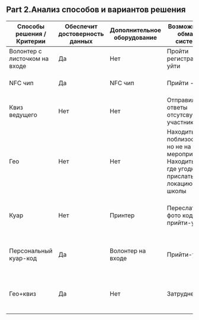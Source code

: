 ## Part 2.Анализ способов и вариантов решения

| Способы решения / Критерии | Обеспечит достоверность данных | Дополнительное оборудование | Возможность обмана системы | Финансовые издержки | Масштабируемость | Возможность коммерческого применения | Ресурсоёмкость  | Сложность развертывания |
|--------|----------|--------------|--------|----------|-----|-----|-----|-----|
|  Волонтер с листочком на входе  | Да  | Нет | Пройти регистрацию и уйти | Нет | Нет | Нет | 1 волонтер | Отсутствует |
|  NFC чип  | Да  | NFC чип | Прийти - уйти | Покупка чипа | Да | Теоретическая возможность | Минимальная | Прошивка чипа под каждое мероприятие |
| Квиз ведущего   | Нет  | Нет | Отправил ответы отсутсвующим участникам | Нет | Квиз-бот для всех желающих | ОпенСорс | Разработка приложения, оплата сервера | Серверная часть |
|  Гео  | Нет  | Нет | Находиться поблизости, но не на мероприятии / Находиться где угодно и прислать локацию школы | Нет | Приложение проверки гео | Использование на фестивалях и пр. | Разработка приложения, оплата сервера  | Серверная часть  |  |
|  Куар  | Нет  | Принтер | Переслать фото кода, прийти-уйти | Нет | Куар телефон-к-телефону | Использование на сторонних мероприятиях | Разработка приложения, оплата сервера, доступ к принтеру | Серверная часть |
| Персональный куар-код   | Да  | Волонтер на входе | Прийти-уйти | Нет | Куар телефон-к-телефону | Использование на сторонних мероприятиях | Разработка приложения, оплата сервера, волонтер на входе | Серверная часть |
| Гео+квиз   | Да  | Нет | Затруднено | Нет | Добавление дополнительных способов валидации на выбор организатору | Надежная система валидации участия | Разработка приложения, оплата сервера | Серверная часть |
